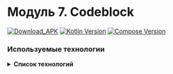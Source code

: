 # Модуль 7. Codeblock

[![Download_APK](https://img.shields.io/badge/Download_APK-brightgreen?logo=android)](https://github.com/HITSEdu/mobile-codeblock/releases/latest)
[![Kotlin Version](https://img.shields.io/badge/Kotlin-2.0.21-7F52FF?logo=kotlin)](https://kotlinlang.org)
[![Compose Version](https://img.shields.io/badge/Compose-1.8.0-4285F4?logo=jetpack-compose)](https://developer.android.com/jetpack/compose)

### Используемые технологии

<details>
<summary><b>Cписок технологий</b></summary>

| Технология    | Версия   |
|---------------|----------|
| Kotlin        | `2.0.21` |
| Compose       | `1.8.0`  |
| DataStore     | `1.1.7`  |
| Serialization | `2.1.0`  |
| JUnit         | `4.13.2` |

</details>

